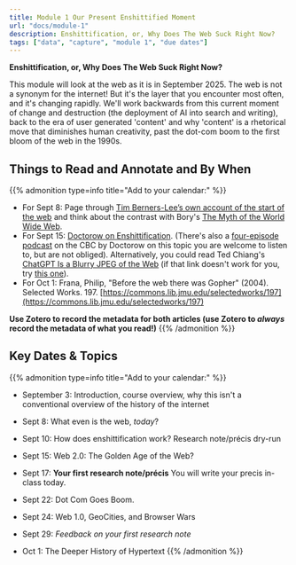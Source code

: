 ```yaml
---
title: Module 1 Our Present Enshittified Moment
url: "docs/module-1"
description: Enshittification, or, Why Does The Web Suck Right Now?
tags: ["data", "capture", "module 1", "due dates"]
---
```


**Enshittification, or, Why Does The Web Suck Right Now?**

This module will look at the web as it is in September 2025. The web is not a synonym for the internet! But it's the layer that you encounter most often, and it's changing rapidly. We'll work backwards from this current moment of change and destruction (the deployment of AI into search and writing), back to the era of user generated 'content' and why 'content' is a rhetorical move that diminishes human creativity, past the dot-com boom to the first bloom of the web in the 1990s.

## Things to Read and Annotate and By When
{{% admonition type=info title="Add to your calendar:" %}}
- For Sept 8: Page through [Tim Berners-Lee’s own account of the start of the web](https://www.w3.org/2004/Talks/w3c10-HowItAllStarted/?n=0) and think about the contrast with Bory's [The Myth of the World Wide Web](https://www-jstor-org.proxy.library.carleton.ca/stable/j.ctv12fw7sn.7?seq=3). 
- For Sept 15: [Doctorow on Enshittification](https://pluralistic.net/2024/01/30/go-nuts-meine-kerle/#ich-bin-ein-bratapfel). (There's also a [four-episode podcast](https://www.cbc.ca/radio/podcastnews/understood-who-broke-the-internet-episode-1-transcript-1.7612290) on the CBC by Doctorow on this topic you are welcome to listen to, but are not obliged). Alternatively, you could read Ted Chiang's [ChatGPT Is a Blurry JPEG of the Web](https://www.newyorker.com/tech/annals-of-technology/chatgpt-is-a-blurry-jpeg-of-the-web) (if that link doesn't work for you, try [this one](../support/chatgpt-blurry-jpg.pdf)).
- For Oct 1: Frana, Philip, "Before the web there was Gopher" (2004). Selected Works. 197. 
[https://commons.lib.jmu.edu/selectedworks/197](https://commons.lib.jmu.edu/selectedworks/197)

**Use Zotero to record the metadata for both articles (use Zotero to *always* record the metadata of what you read!)**
{{% /admonition %}}

## Key Dates & Topics

{{% admonition type=info title="Add to your calendar:" %}}
- September 3: Introduction, course overview, why this isn't a conventional overview of the history of the internet

- Sept 8: What even is the web, _today_? 
- Sept 10: How does enshittification work? Research note/précis dry-run

- Sept 15: Web 2.0: The Golden Age of the Web?
- Sept 17: **Your first research note/précis** You will write your precis in-class today.

- Sept 22: Dot Com Goes Boom.
- Sept 24: Web 1.0, GeoCities, and Browser Wars

- Sept 29: *Feedback on your first research note* 
- Oct 1: The Deeper History of Hypertext
{{% /admonition %}}

